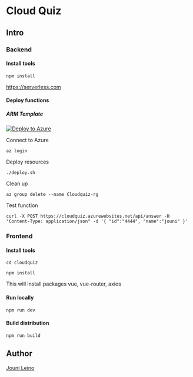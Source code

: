 # Cloud Quiz

## Intro



### Backend

#### Install tools

```
npm install
```

https://serverless.com



#### Deploy functions

##### ARM Template

<a href="https://portal.azure.com/#create/Microsoft.Template/uri/https://portal.azure.com/#create/Microsoft.Template/uri/https%3A%2F%2Fraw.githubusercontent.com%2Fjounile%2Fcloudquiz%2Fblob%2Fmaster%2Fazuredeploy.json" target="_blank">![Deploy to Azure](http://azuredeploy.net/deploybutton.png)</a>

Connect to Azure
```
az login
```

Deploy resources
```
./deploy.sh
```

Clean up
```
az group delete --name Cloudquiz-rg
```

<!--
##### Serverless template

```
serverless deploy
```
-->
Test function

```
curl -X POST https://cloudquiz.azurewebsites.net/api/answer -H "Content-Type: application/json" -d '{ "id":"4444", "name":"jouni" }' 
```
<!--
or
```
serverless invoke -f answer --path data.json
```
-->

### Frontend

#### Install tools

```
cd cloudquiz

npm install
```
This will install packages vue, vue-router, axios

#### Run locally

```
npm run dev
```

#### Build distribution

```
npm run build
```





## Author

[Jouni Leino](https://github.com/jounile)
